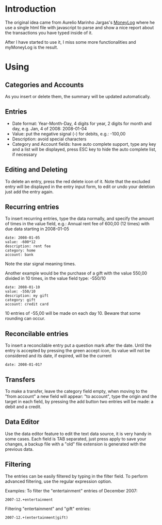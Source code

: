 # Introduction #

The original idea came from Aurelio Marinho Jargas's [MoneyLog](http://aurelio.net/soft/moneylog/) where he use a single html file with javascript to parse and show a nice report about the transactions you have typed inside of it.

After I have started to use it, I miss some more functionalities and myMoneyLog is the result.

# Using #

## Categories and Accounts ##
As you insert or delete them, the summary will be updated automatically.
## Entries ##
  * Date format: Year-Month-Day, 4 digits for year, 2 digits for month and day, e.g. Jan, 4 of 2008: 2008-01-04
  * Value: put the negative signal (-) for debits, e.g.: -100,00
  * Description: avoid special characters
  * Category and Account fields: have auto complete support, type any key and a list will be displayed, press ESC key to hide the auto complete list, if necessary

## Editing and Deleting ##
To delete an entry, press the red delete icon of it.
Note that the excluded entry will be displayed in the entry input form, to edit or undo your deletion just add the entry again.
## Recurring entries ##
To insert recurring entries, type the data normally, and specify the amount of times in the value field, e.g.:
Annual rent fee of 600,00 (12 times) with due data starting in 2008-01-05
```
date: 2008-01-05
value: -600*12
description: rent fee
category: home
account: bank
```
Note the star signal meaning times.

Another example would be the purchase of a gift with the value 550,00 divided in 10 times, in the value field type: -550/10
```
date: 2008-01-10
value: -550/10
description: my gift
category: gift
account: credit card
```
10 entries of -55,00 will be made on each day 10.
Beware that some rounding can occur.
## Reconcilable entries ##
To insert a reconcilable entry put a question mark after the date. Until the entry is accepted by pressing the green accept icon, its value will not be considered and its date, if expired, will be the current
```
date: 2008-01-01?
```
## Transfers ##
To make a transfer, leave the category field empty, when moving to the "from account" a new field will appear: "to account", type the origin and the target in each field, by pressing the add button two entries will be made: a debit and a credit.
## Data Editor ##
Use the data editor feature to edit the text data source, it is very handy in some cases.
Each field is TAB separated, just press apply to save your changes, a backup file with a "old" file extension is generated with the previous data.
## Filtering ##
The entries can be easily filtered by typing in the filter field.
To perform advanced filtering, use the regular expression option.

Examples:
To filter the "entertainment" entries of December 2007:
```
2007-12.+entertainment
```
Filtering "entertainment" and "gift" entries:
```
2007-12.+(entertainment|gift)
```